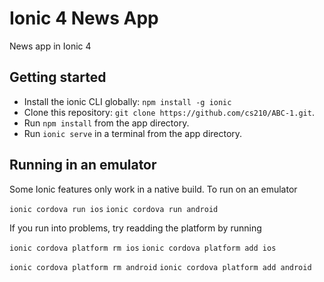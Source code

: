 # Ionic 4 News App

News app in Ionic 4

## Getting started

* Install the ionic CLI globally: `npm install -g ionic`
* Clone this repository: `git clone https://github.com/cs210/ABC-1.git`.
* Run `npm install` from the app directory.
* Run `ionic serve` in a terminal from the app directory.

## Running in an emulator

Some Ionic features only work in a native build. To run on an emulator

`ionic cordova run ios`
`ionic cordova run android`

If you run into problems, try readding the platform by running

`ionic cordova platform rm ios`
`ionic cordova platform add ios`

`ionic cordova platform rm android`
`ionic cordova platform add android`

